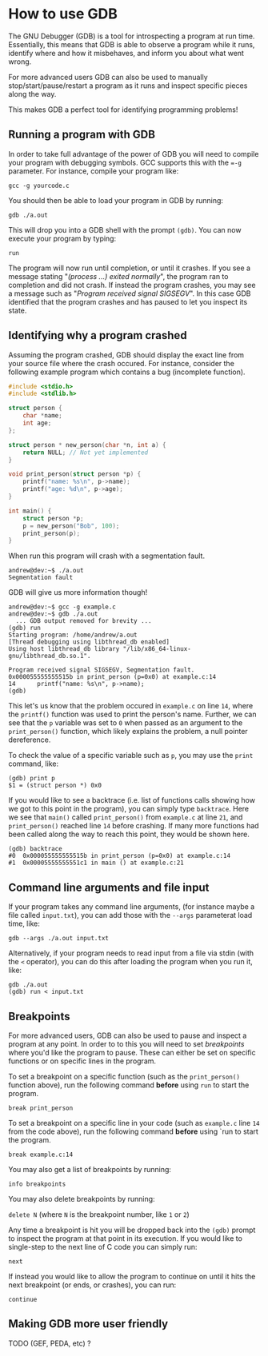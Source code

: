 # How to use GDB

The GNU Debugger (GDB) is a tool for introspecting a program at run time. Essentially, this means that GDB is able to observe a program while it runs, identify where and how it misbehaves, and inform you about what went wrong.

For more advanced users GDB can also be used to manually stop/start/pause/restart a program as it runs and inspect specific pieces along the way.

This makes GDB a perfect tool for identifying programming problems!

## Running a program with GDB

In order to take full advantage of the power of GDB you will need to compile your program with debugging symbols. GCC supports this with the `=-g` parameter.  For instance, compile your program like:

`gcc -g yourcode.c`

You should then be able to load your program in GDB by running:

`gdb ./a.out`

This will drop you into a GDB shell with the prompt `(gdb)`.  You can now execute your program by typing:

`run`

The program will now run until completion, or until it crashes.  If you see a message stating "_(process ...) exited normally_", the program ran to completion and did not crash.  If instead the program crashes, you may see a message such as "_Program received signal SIGSEGV_".  In this case GDB identified that the program crashes and has paused to let you inspect its state.

## Identifying why a program crashed

Assuming the program crashed, GDB should display the exact line from your source file where the crash occured.  For instance, consider the following example program which contains a bug (incomplete function).

```c
#include <stdio.h>
#include <stdlib.h>

struct person {
	char *name;
	int age;
};

struct person * new_person(char *n, int a) {
	return NULL; // Not yet implemented
}

void print_person(struct person *p) {
	printf("name: %s\n", p->name);
	printf("age: %d\n", p->age);
}

int main() {
	struct person *p;
	p = new_person("Bob", 100);
	print_person(p);
}
```

When run this program will crash with a segmentation fault.

```
andrew@dev:~$ ./a.out 
Segmentation fault
```

GDB will give us more information though!

```
andrew@dev:~$ gcc -g example.c
andrew@dev:~$ gdb ./a.out 
  ... GDB output removed for brevity ...
(gdb) run
Starting program: /home/andrew/a.out 
[Thread debugging using libthread_db enabled]
Using host libthread_db library "/lib/x86_64-linux-gnu/libthread_db.so.1".

Program received signal SIGSEGV, Segmentation fault.
0x000055555555515b in print_person (p=0x0) at example.c:14
14		printf("name: %s\n", p->name);
(gdb)
```

This let's us know that the problem occured in `example.c` on line `14`, where the `printf()` function was used to print the person's name. Further, we can see that the `p` variable was set to `0` when passed as an argument to the `print_person()` function, which likely explains the problem, a null pointer dereference.

To check the value of a specific variable such as `p`, you may use the `print` command, like:

```
(gdb) print p
$1 = (struct person *) 0x0
```

If you would like to see a backtrace (i.e. list of functions calls showing how we got to this point in the program), you can simply type `backtrace`.  Here we see that `main()` called `print_person()` from `example.c` at line `21`, and `print_person()` reached line `14` before crashing.  If many more functions had been called along the way to reach this point, they would be shown here.

```
(gdb) backtrace 
#0  0x000055555555515b in print_person (p=0x0) at example.c:14
#1  0x00005555555551c1 in main () at example.c:21
```

## Command line arguments and file input

If your program takes any command line arguments, (for instance maybe a file called `input.txt`), you can add those with the `--args` parameterat load time, like:

`gdb --args ./a.out input.txt`

Alternatively, if your program needs to read input from a file via stdin (with the `<` operator), you can do this after loading the program when you run it, like:

```
gdb ./a.out
(gdb) run < input.txt
```

## Breakpoints

For more advanced users, GDB can also be used to pause and inspect a program at any point.  In order to to this you will need to set _breakpoints_ where you'd like the program to pause.  These can either be set on specific functions or on specific lines in the program.

To set a breakpoint on a specific function (such as the `print_person()` function above), run the following command **before** using `run` to start the program.

`break print_person`

To set a breakpoint on a specific line in your code (such as `example.c` line `14` from the code above), run the following command **before** using `run to start the program.

`break example.c:14`

You may also get a list of breakpoints by running:

`info breakpoints`

You may also delete breakpoints by running:

`delete N` (where `N` is the breakpoint number, like `1` or `2`)

Any time a breakpoint is hit you will be dropped back into the `(gdb)` prompt to inspect the program at that point in its execution.  If you would like to single-step to the next line of C code you can simply run:

`next`

If instead you would like to allow the program to continue on until it hits the next breakpoint (or ends, or crashes), you can run:

`continue`

## Making GDB more user friendly

TODO (GEF, PEDA, etc) ?
